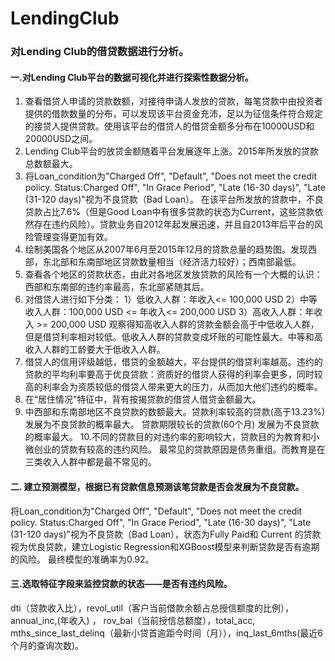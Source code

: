 # LendingClub

### 对Lending Club的借贷数据进行分析。
#### 一.对Lending Club平台的数据可视化并进行探索性数据分析。
1. 查看借贷人申请的贷款数额，对接待申请人发放的贷款，每笔贷款中由投资者提供的借款数量的分布，可以发现该平台资金充沛，足以为征信条件符合规定的接贷人提供贷款。使用该平台的借贷人的借贷金额多分布在10000USD和20000USD之间。
2. Lending Club平台的放贷金额随着平台发展逐年上涨。2015年所发放的贷款总数额最大。
3. 将Loan_condition为"Charged Off", "Default", "Does not meet the credit policy. Status:Charged Off", "In Grace Period", "Late (16-30 days)", "Late (31-120 days)"视为不良贷款（Bad Loan）。
在该平台所发放的贷款中，不良贷款占比7.6%（但是Good Loan中有很多贷款的状态为Current，这些贷款依然存在违约风险）。贷款业务自2012年起发展迅速，并且自2013年后平台的风险管理变得更加有效。
4. 绘制美国各个地区从2007年6月至2015年12月的贷款总量的趋势图。发现西部，东北部和东南部地区贷款数量相当（经济活力较好）；西南部最低。
5. 查看各个地区的贷款状态，由此对各地区发放贷款的风险有一个大概的认识：西部和东南部的违约率最高，东北部紧随其后。
6. 对借贷人进行如下分类： 
1）低收入人群：年收入<= 100,000 USD 
2）中等收入人群：100,000 USD <= 年收入<= 200,000 USD 
3）高收入人群：年收入 >= 200,000 USD
观察得知高收入人群的贷款金额会高于中低收入人群，但是借贷利率相对较低。低收入人群的贷款变成坏账的可能性最大。中等和高收入人群的工龄要大于低收入人群。
7. 借贷人的信用评级越低，借贷的金额越大，平台提供的借贷利率越高。违约的贷款的平均利率要高于优良贷款：资质好的借贷人获得的利率会更多，同时较高的利率会为资质较低的借贷人带来更大的压力，从而加大他们违约的概率。
8. 在“居住情况”特征中，背有按揭贷款的借贷人借贷金额最大。
9. 中西部和东南部地区不良贷款的数额最大。贷款利率较高的贷款(高于13.23%) 发展为不良贷款的概率最大。 贷款期限较长的贷款(60个月) 发展为不良贷款的概率最大。
10.不同的贷款目的对违约率的影响较大，贷款目的为教育和小微创业的贷款有较高的违约风险。 最常见的贷款原因是债务重组。而教育是在三类收入人群中都是最不常见的。

#### 二. 建立预测模型，根据已有贷款信息预测该笔贷款是否会发展为不良贷款。
将Loan_condition为"Charged Off", "Default", "Does not meet the credit policy. Status:Charged Off", "In Grace Period", "Late (16-30 days)", "Late (31-120 days)"视为不良贷款（Bad Loan），状态为Fully Paid和 Current 的贷款视为优良贷款，建立Logistic Regression和XGBoost模型来判断贷款是否有逾期的风险。
最终模型的准确率为0.92。

#### 三.选取特征字段来监控贷款的状态——是否有违约风险。
dti（贷款收入比），revol_util（客户当前借款余额占总授信额度的比例），annual_inc,(年收入) ， rov_bal（当前授信总额度），total_acc, mths_since_last_delinq（最新小贷首逾距今时间（月）），inq_last_6mths(最近6个月的查询次数)。
